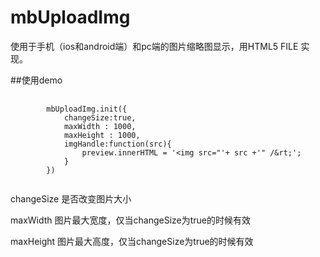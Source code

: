 # mbUploadImg
使用于手机（ios和android端）和pc端的图片缩略图显示，用HTML5 FILE 实现。


##使用demo
<pre>
	<code>
		mbUploadImg.init({
			changeSize:true,
			maxWidth : 1000,
			maxHeight : 1000,
			imgHandle:function(src){
				preview.innerHTML = '&lt;img src="'+ src +'" /&rt;';
			}
		})
	</code>
</pre>


<p>changeSize	是否改变图片大小</p>
<p>maxWidth		图片最大宽度，仅当changeSize为true的时候有效</p>
<p>maxHeight	图片最大高度，仅当changeSize为true的时候有效</p>